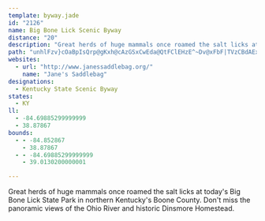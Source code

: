 ```yaml
---
template: byway.jade
id: "2126"
name: Big Bone Lick Scenic Byway
distance: "20"
description: "Great herds of huge mammals once roamed the salt licks at today's Big Bone Lick State Park in northern Kentucky's Boone County. Don't miss the panoramic views of the Ohio River and historic Dinsmore Homestead."
path: "unhlFzv}cOaBpIsQrp@gKxh@cAzGSxCwEda@QtFClEHzE^~Dv@xFbF|TVzCBdAExCOfBi@bCi@`BeMh\\sCbG}DnHe@tA_AzDS~AOzC?vBbAd\\`@tFGlHFz@f@dC~AxEZpALvBMdB]xAqErKyBtEwAbCe@lAU`AYdCOzFy@rCqGbNmGfMiAlD]~BAdCNtBd@~Bx@dCh@fCNfB?dBIfG_@nEi@pCiClJUrAOtBCdAR`Cd@bC|AnFT|A@xAG`AyAbLq@pBkA`B}WnZ}G|IkIlJwAxB{A~CkCzIWrAa@xDc@bNMzHIdBi@dF}@zDa@lAo@|AcD|FmA|Dy@`FmC|U_AbGm@xCkCrIUxAWdDIfC`@fJQ`DOfAUjAc@lA{@jBuBrCw@dBU|@w@|H[tD?j@HtAVdB`ApEBbAMpAs@~AyAxA_BjA_AnA]j@Sx@q@hEc@hAoJ`Nq@`BQtAEjB\\dE?`BUrF]nDy@dD{A~Em@`Du@xGy@hDgDdLcEvLwJiAyIkBaLaIiBq@yBMy@YaEkHw@{@kBaAwN_CyAs@c@k@Uk@]{C{Bef@SmB]eAk@g@gDcAwE}@iCeBy@y@a@m@wAeDgJeZs@qBy@sAk@m@kDq@u@KcEGiAYi@c@e@s@{AcDF_A_AYi@]wE{D}B_AoDg@sJ]_B_@k@e@_@m@YaAiAeJYaA_@w@m@m@eAa@cA?uA^yKnD{AXw@B_Be@Y_@o@w@sCoF_@e@iAw@gB]sH@iBJiBf@cDpAcBz@kElEk@^o@Rs@HwGYcB?sG`AuADaBIuP{BcAEaIPePk@iTDsB\\c@N}CvBkA`@kJ~@{KrAyAXgX`NmBr@[Am@w@sFiSOSg@MaAR}VnMqADi@Wg@i@cC}D{Wmd@k@sAeLeb@m@sAuAkA}CaBaF_AaHsB_BKiCBuIfAyASi@e@m@mAwBaHgC_GmBgDeBmEo@gAi@c@_@o@UeAY}EWgA{BcFwAeBEi@LuAYsAi@_BiBuBI{@D}@h@eE?qBUcEq@mCPo@~@aAXs@^gHTmBd@qA|@mArCqBnDcGpByAxAeBbBeCN[JgBk@{V"
websites: 
  - url: "http://www.janessaddlebag.org/"
    name: "Jane's Saddlebag"
designations: 
  - Kentucky State Scenic Byway
states: 
  - KY
ll: 
  - -84.69885299999999
  - 38.87867
bounds: 
  - - -84.852867
    - 38.87867
  - - -84.69885299999999
    - 39.0130200000001

---
```


Great herds of huge mammals once roamed the salt licks at today's Big Bone Lick State Park in northern Kentucky's Boone County. Don't miss the panoramic views of the Ohio River and historic Dinsmore Homestead.